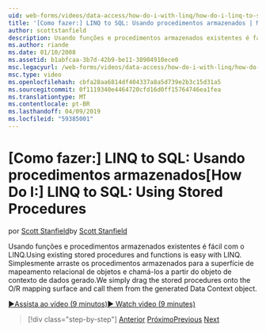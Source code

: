 ```yaml
---
uid: web-forms/videos/data-access/how-do-i-with-linq/how-do-i-linq-to-sql-using-stored-procedures
title: '[Como fazer:] LINQ to SQL: Usando procedimentos armazenados | Microsoft Docs'
author: scottstanfield
description: Usando funções e procedimentos armazenados existentes é fácil com o LINQ. Simplesmente arraste os procedimentos armazenados para a superfície de mapeamento relacional de objetos e chamá-las da ge...
ms.author: riande
ms.date: 01/10/2008
ms.assetid: b1abfcaa-3b7d-42b9-be11-38904910ece0
msc.legacyurl: /web-forms/videos/data-access/how-do-i-with-linq/how-do-i-linq-to-sql-using-stored-procedures
msc.type: video
ms.openlocfilehash: cbfa28aa6814df404337a8a5d739e2b3c15d31a5
ms.sourcegitcommit: 0f1119340e4464720cfd16d0ff15764746ea1fea
ms.translationtype: MT
ms.contentlocale: pt-BR
ms.lasthandoff: 04/09/2019
ms.locfileid: "59385001"
---
```

# <a name="how-do-i-linq-to-sql-using-stored-procedures"></a><span data-ttu-id="3d92d-104">[Como fazer:] LINQ to SQL: Usando procedimentos armazenados</span><span class="sxs-lookup"><span data-stu-id="3d92d-104">[How Do I:] LINQ to SQL: Using Stored Procedures</span></span>

<span data-ttu-id="3d92d-105">por [Scott Stanfield](https://github.com/scottstanfield)</span><span class="sxs-lookup"><span data-stu-id="3d92d-105">by [Scott Stanfield](https://github.com/scottstanfield)</span></span>

<span data-ttu-id="3d92d-106">Usando funções e procedimentos armazenados existentes é fácil com o LINQ.</span><span class="sxs-lookup"><span data-stu-id="3d92d-106">Using existing stored procedures and functions is easy with LINQ.</span></span> <span data-ttu-id="3d92d-107">Simplesmente arraste os procedimentos armazenados para a superfície de mapeamento relacional de objetos e chamá-los a partir do objeto de contexto de dados gerado.</span><span class="sxs-lookup"><span data-stu-id="3d92d-107">We simply drag the stored procedures onto the O/R mapping surface and call them from the generated Data Context object.</span></span>

[<span data-ttu-id="3d92d-108">&#9654;Assista ao vídeo (9 minutos)</span><span class="sxs-lookup"><span data-stu-id="3d92d-108">&#9654; Watch video (9 minutes)</span></span>](https://channel9.msdn.com/Blogs/ASP-NET-Site-Videos/how-do-i-linq-to-sql-using-stored-procedures)

> [!div class="step-by-step"]
> <span data-ttu-id="3d92d-109">[Anterior](how-do-i-linq-to-sql-custom-linqdatasource.md)
> [Próximo](how-do-i-linq-to-sql-updating-with-stored-procedures.md)</span><span class="sxs-lookup"><span data-stu-id="3d92d-109">[Previous](how-do-i-linq-to-sql-custom-linqdatasource.md)
[Next](how-do-i-linq-to-sql-updating-with-stored-procedures.md)</span></span>
